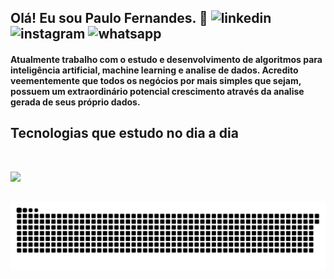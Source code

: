 ## Olá! Eu sou Paulo Fernandes. 👋 ![linkedin](https://img.shields.io/badge/LinkedIn-0077B5?style=for-the-badge&logo=linkedin&logoColor=white) ![instagram](https://img.shields.io/badge/Instagram-E4405F?style=for-the-badge&logo=instagram&logoColor=white) ![whatsapp](https://img.shields.io/badge/WhatsApp-25D366?style=for-the-badge&logo=whatsapp&logoColor=white) 

#### Atualmente trabalho com o estudo e desenvolvimento de algoritmos para inteligência artificial, machine learning e analise de dados. Acredito veementemente que todos os negócios por mais simples que sejam, possuem um extraordinário potencial crescimento através da analise gerada de seus próprio dados.

  
## Tecnologias que estudo no dia a dia
<div style="display:inline_block"><br/>
  <p align="left">
  <a href="https://skillicons.dev">
    <img src="https://skillicons.dev/icons?i=html,css,js,py,django,r,debian,tensorflow,git" />
  </a>
</p>
</div>


##   

<picture>
  <source
    media="(prefers-color-scheme: dark)"
    srcset="https://raw.githubusercontent.com/paulofpj/snk/output/github-contribution-grid-snake-dark.svg"
  />
  <source
    media="(prefers-color-scheme: light)"
    srcset="https://raw.githubusercontent.com/paulofpj/snk/output/github-contribution-grid-snake.svg"
  />
  <img
    alt="github contribution grid snake animation"
    src="https://raw.githubusercontent.com/paulofpj/snk/output/github-contribution-grid-snake.svg"
  />
</picture>
